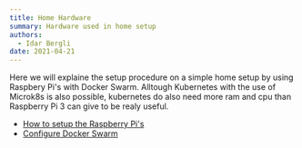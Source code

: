 ```yaml
---
title: Home Hardware
summary: Hardware used in home setup
authors:
  - Idar Bergli
date: 2021-04-21
---
```


Here we will explaine the setup procedure on a simple home setup by using Raspbery Pi's with Docker Swarm. Alltough Kubernetes with the use of Microk8s is also possible, kubernetes do also need more ram and cpu than Raspberry Pi 3 can give to be realy useful.

- [How to setup the Raspberry Pi's](https://geek-cookbook.idar-oss.com/docker-swarm/pi/)
- [Configure Docker Swarm](https://geek-cookbook.idar-oss.com/docker-swarm/swarm-setup/)
